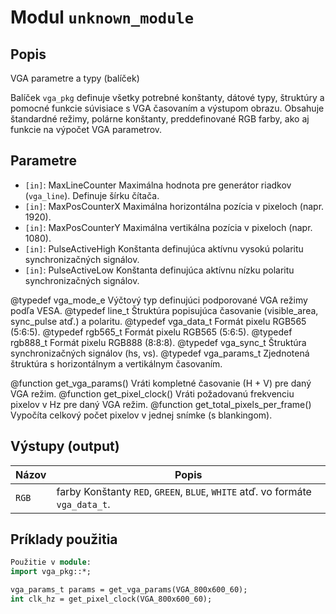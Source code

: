 # Modul `unknown_module`

## Popis

VGA parametre a typy (balíček)

Balíček `vga_pkg` definuje všetky potrebné konštanty, dátové typy, štruktúry a pomocné funkcie
súvisiace s VGA časovaním a výstupom obrazu. Obsahuje štandardné režimy, polárne konštanty,
preddefinované RGB farby, ako aj funkcie na výpočet VGA parametrov.

## Parametre

- `[in]`: MaxLineCounter     Maximálna hodnota pre generátor riadkov (`vga_line`). Definuje šírku čítača.
- `[in]`: MaxPosCounterX     Maximálna horizontálna pozícia v pixeloch (napr. 1920).
- `[in]`: MaxPosCounterY     Maximálna vertikálna pozícia v pixeloch (napr. 1080).
- `[in]`: PulseActiveHigh    Konštanta definujúca aktívnu vysokú polaritu synchronizačných signálov.
- `[in]`: PulseActiveLow     Konštanta definujúca aktívnu nízku polaritu synchronizačných signálov.

@typedef     vga_mode_e         Výčtový typ definujúci podporované VGA režimy podľa VESA.
@typedef     line_t             Štruktúra popisujúca časovanie (visible_area, sync_pulse atď.) a polaritu.
@typedef     vga_data_t         Formát pixelu RGB565 (5:6:5).
@typedef     rgb565_t           Formát pixelu RGB565 (5:6:5).
@typedef     rgb888_t           Formát pixelu RGB888 (8:8:8).
@typedef     vga_sync_t         Štruktúra synchronizačných signálov (hs, vs).
@typedef     vga_params_t       Zjednotená štruktúra s horizontálnym a vertikálnym časovaním.

@function    get_vga_params()   Vráti kompletné časovanie (H + V) pre daný VGA režim.
@function    get_pixel_clock()  Vráti požadovanú frekvenciu pixelov v Hz pre daný VGA režim.
@function    get_total_pixels_per_frame()  Vypočíta celkový počet pixelov v jednej snímke (s blankingom).

## Výstupy (output)

| Názov | Popis |
|-------|--------|
| `RGB` | farby          Konštanty `RED`, `GREEN`, `BLUE`, `WHITE` atď. vo formáte `vga_data_t`. |

## Príklady použitia

```systemverilog
Použitie v module:
import vga_pkg::*;

vga_params_t params = get_vga_params(VGA_800x600_60);
int clk_hz = get_pixel_clock(VGA_800x600_60);
```

